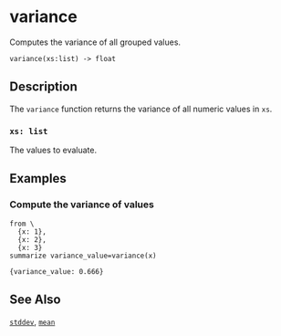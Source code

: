 # variance

Computes the variance of all grouped values.

```tql
variance(xs:list) -> float
```

## Description

The `variance` function returns the variance of all numeric values in `xs`.

### `xs: list`

The values to evaluate.

## Examples

### Compute the variance of values

```tql
from \
  {x: 1},
  {x: 2},
  {x: 3}
summarize variance_value=variance(x)
```

```tql
{variance_value: 0.666}
```

## See Also

[`stddev`](stddev.md), [`mean`](mean.md)
